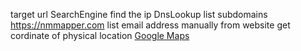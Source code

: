 target url
    SearchEngine
find the ip
    DnsLookup
list subdomains
    https://nmmapper.com
list email address
    manually from website
get cordinate of physical location
    [Google Maps](https://www.google.com/maps)